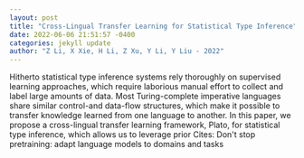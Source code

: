 ```yaml
--- 
layout: post 
title: "Cross-Lingual Transfer Learning for Statistical Type Inference" 
date: 2022-06-06 21:51:57 -0400 
categories: jekyll update 
author: "Z Li, X Xie, H Li, Z Xu, Y Li, Y Liu - 2022" 
--- 
```

Hitherto statistical type inference systems rely thoroughly on supervised learning approaches, which require laborious manual effort to collect and label large amounts of data. Most Turing-complete imperative languages share similar control-and data-flow structures, which make it possible to transfer knowledge learned from one language to another. In this paper, we propose a cross-lingual transfer learning framework, Plato, for statistical type inference, which allows us to leverage prior Cites: Don't stop pretraining: adapt language models to domains and tasks